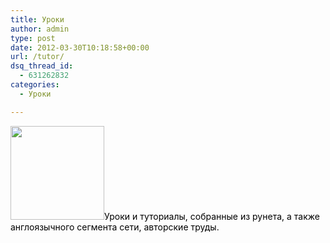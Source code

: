 ```yaml
---
title: Уроки
author: admin
type: post
date: 2012-03-30T10:18:58+00:00
url: /tutor/
dsq_thread_id:
  - 631262832
categories:
  - Уроки

---
```

<a href="http://formstyle.com.ua/wp-content/uploads/2012/03/Уроки-photoshop-6.jpg" rel="lightbox[16]" title="Уроки"><img class="alignleft size-thumbnail wp-image-73" title="Уроки" src="http://formstyle.com.ua/wp-content/uploads/2012/03/Уроки-photoshop-6-150x150.jpg" alt="" width="150" height="150" /></a><span style="color: #000000;">Уроки и туториалы, собранные из рунета, а также англоязычного сегмента сети, авторские труды.</span>